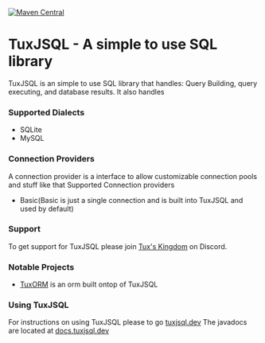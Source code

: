 [![Maven Central](https://maven-badges.herokuapp.com/maven-central/dev.tuxjsql/core/badge.svg)](https://mvnrepository.com/artifact/dev.tuxjsql/core)

# TuxJSQL  - A simple to use SQL library
TuxJSQL is an simple to use SQL library that handles: Query Building, query executing, and database results. It also handles

### Supported Dialects
- SQLite
- MySQL 
### Connection Providers

A connection provider is a interface to allow customizable connection pools and stuff like that
Supported Connection providers
- Basic(Basic is just a single connection and is built into TuxJSQL and used by default)


### Support 
To get support for TuxJSQL please join [Tux's Kingdom](https://discordapp.com/invite/SfqvqRC) on Discord. 

### Notable Projects
- [TuxORM](https://github.com/wherkamp/TuxORM) is an orm built ontop of TuxJSQL 

### Using TuxJSQL
For instructions on using TuxJSQL please to go [tuxjsql.dev](https://tuxjsql.dev/)
The javadocs are located at [docs.tuxjsql.dev](https://docs.tuxjsql.dev)
